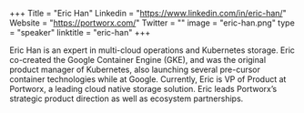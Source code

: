 +++
Title = "Eric Han"
Linkedin = "https://www.linkedin.com/in/eric-han/"
Website = "https://portworx.com/"
Twitter = ""
image = "eric-han.png"
type = "speaker"
linktitle = "eric-han"
+++

Eric Han is an expert in multi-cloud operations and Kubernetes storage. Eric co-created the Google Container Engine (GKE), and was the original product manager of Kubernetes, also launching several pre-cursor container technologies while at Google. Currently, Eric is VP of Product at Portworx, a leading cloud native storage solution. Eric leads Portworx’s strategic product direction as well as ecosystem partnerships.

